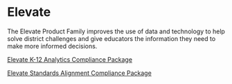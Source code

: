 # Elevate

The Elevate Product Family improves the use of data and technology to help solve district challenges and give educators the information they need to make more informed decisions.

[Elevate K-12 Analytics Compliance Package](https://inst.bid/elevate/k12-analytics/dl)

[Elevate Standards Alignment Compliance Package](https://inst.bid/elevate/standards-alignment/dl)
